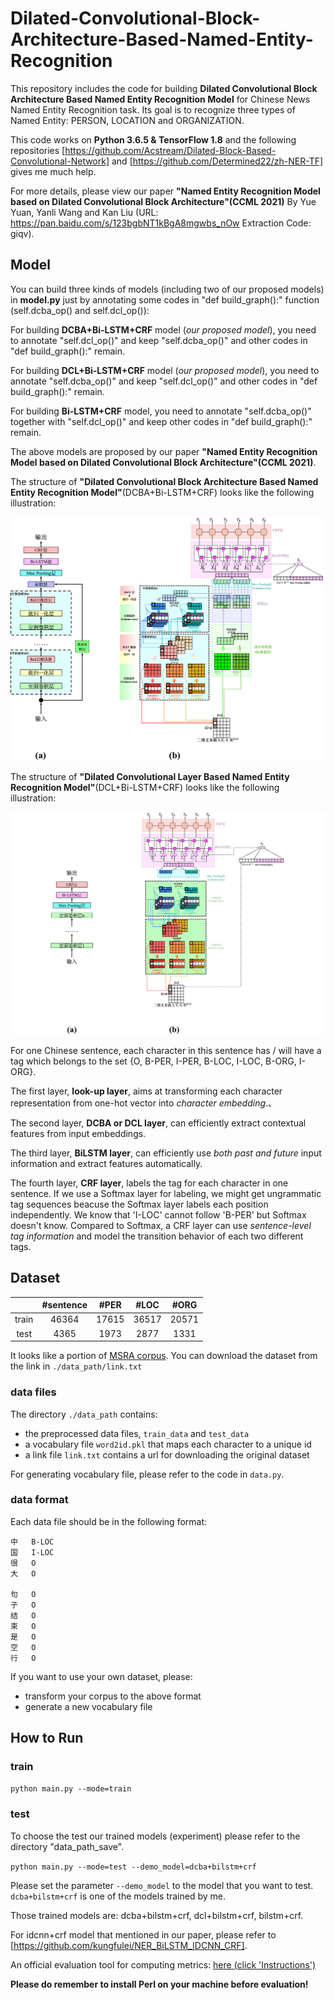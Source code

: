 # Dilated-Convolutional-Block-Architecture-Based-Named-Entity-Recognition

This repository includes the code for building __Dilated Convolutional Block Architecture Based Named Entity Recognition Model__ for Chinese News Named Entity Recognition task. Its goal is to recognize three types of Named Entity: PERSON, LOCATION and ORGANIZATION.

This code works on __Python 3.6.5 & TensorFlow 1.8__ and the following repositories [https://github.com/Acstream/Dilated-Block-Based-Convolutional-Network] and [https://github.com/Determined22/zh-NER-TF] gives me much help.

For more details, please view our paper __"Named Entity Recognition Model based on Dilated Convolutional Block Architecture"(CCML 2021)__ By Yue Yuan, Yanli Wang and Kan Liu (URL: https://pan.baidu.com/s/123bgbNT1kBgA8mgwbs_nOw Extraction Code: giqv).

## Model
You can build three kinds of models (including two of our proposed models) in __model.py__ just by annotating some codes in "def build_graph():" function (self.dcba_op() and self.dcl_op()):

For building __DCBA+Bi-LSTM+CRF__ model (_our proposed model_), you need to annotate "self.dcl_op()" and keep "self.dcba_op()" and other codes in "def build_graph():" remain.

For building __DCL+Bi-LSTM+CRF__ model (_our proposed model_), you need to annotate "self.dcba_op()" and keep "self.dcl_op()" and other codes in "def build_graph():" remain.

For building __Bi-LSTM+CRF__ model, you need to annotate "self.dcba_op()" together with "self.dcl_op()" and keep other codes in "def build_graph():" remain.

The above models are proposed by our paper __"Named Entity Recognition Model based on Dilated Convolutional Block Architecture"(CCML 2021)__. 

The structure of __"Dilated Convolutional Block Architecture Based Named Entity Recognition Model"__(DCBA+Bi-LSTM+CRF) looks like the following illustration:

![DCBA+Bi-LSTM+CRF](./pic1.png)

The structure of __"Dilated Convolutional Layer Based Named Entity Recognition Model"__(DCL+Bi-LSTM+CRF) looks like the following illustration:

![DCL+Bi-LSTM+CRF](./pic2.png)

For one Chinese sentence, each character in this sentence has / will have a tag which belongs to the set {O, B-PER, I-PER, B-LOC, I-LOC, B-ORG, I-ORG}.

The first layer, __look-up layer__, aims at transforming each character representation from one-hot vector into *character embedding*.、

The second layer, __DCBA or DCL layer__, can efficiently extract contextual features from input embeddings.

The third layer, __BiLSTM layer__, can efficiently use *both past and future* input information and extract features automatically.

The fourth layer, __CRF layer__,  labels the tag for each character in one sentence. If we use a Softmax layer for labeling, we might get ungrammatic tag sequences beacuse the Softmax layer labels each position independently. We know that 'I-LOC' cannot follow 'B-PER' but Softmax doesn't know. Compared to Softmax, a CRF layer can use *sentence-level tag information* and model the transition behavior of each two different tags.

## Dataset

|    | #sentence | #PER | #LOC | #ORG |
| :----: | :---: | :---: | :---: | :---: |
| train  | 46364 | 17615 | 36517 | 20571 |
| test   | 4365  | 1973  | 2877  | 1331  |

It looks like a portion of [MSRA corpus](http://sighan.cs.uchicago.edu/bakeoff2006/). You can download the dataset from the link in `./data_path/link.txt`

### data files

The directory `./data_path` contains:

- the preprocessed data files, `train_data` and `test_data` 
- a vocabulary file `word2id.pkl` that maps each character to a unique id  
- a link file `link.txt` contains a url for downloading the original dataset  

For generating vocabulary file, please refer to the code in `data.py`. 

### data format

Each data file should be in the following format:

```
中	B-LOC
国	I-LOC
很	O
大	O

句	O
子	O
结	O
束	O
是	O
空	O
行	O

```

If you want to use your own dataset, please: 

- transform your corpus to the above format
- generate a new vocabulary file

## How to Run

### train

`python main.py --mode=train `

### test

To choose the test our trained models (experiment) please refer to the directory "data_path_save".

`python main.py --mode=test --demo_model=dcba+bilstm+crf`

Please set the parameter `--demo_model` to the model that you want to test. `dcba+bilstm+crf` is one of the models trained by me. 

Those trained models are: dcba+bilstm+crf, dcl+bilstm+crf, bilstm+crf.

For idcnn+crf model that mentioned in our paper, please refer to [https://github.com/kungfulei/NER_BiLSTM_IDCNN_CRF].

An official evaluation tool for computing metrics: [here (click 'Instructions')](http://sighan.cs.uchicago.edu/bakeoff2006/)

__Please do remember to install Perl on your machine before evaluation!__


